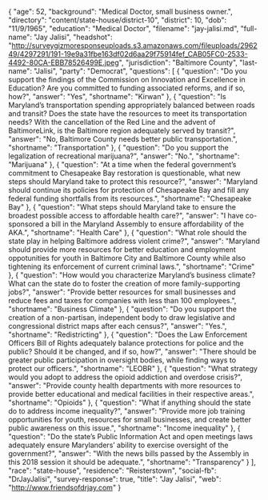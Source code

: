 {
  "age": 52,
  "background": "Medical Doctor, small business owner.",
  "directory": "content/state-house/district-10",
  "district": 10,
  "dob": "11/9/1965",
  "education": "Medical Doctor",
  "filename": "jay-jalisi.md",
  "full-name": "Jay Jalisi",
  "headshot": "http://surveygizmoresponseuploads.s3.amazonaws.com/fileuploads/296249/4297291/191-19e9a31fbe163df02d6aa29f75914fef_CAB05FC0-2533-4492-80CA-EBB78526499E.jpeg",
  "jurisdiction": "Baltimore County",
  "last-name": "Jalisi",
  "party": "Democrat",
  "questions": [
    {
      "question": "Do you support the findings of the Commission on Innovation and Excellence in Education? Are you committed to funding associated reforms, and if so, how?",
      "answer": "Yes",
      "shortname": "Kirwan"
    },
    {
      "question": "Is Maryland’s transportation spending appropriately balanced between roads and transit? Does the state have the resources to meet its transportation needs? With the cancellation of the Red Line and the advent of BaltimoreLink, is the Baltimore region adequately served by transit?",
      "answer": "No, Baltimore County needs better public transportation.",
      "shortname": "Transportation"
    },
    {
      "question": "Do you support the legalization of recreational marijuana?",
      "answer": "No.",
      "shortname": "Marijuana"
    },
    {
      "question": "At a time when the federal government’s commitment to Chesapeake Bay restoration is questionable, what new steps should Maryland take to protect this resource?",
      "answer": "Maryland should continue its policies for protection of Chesapeake Bay and fill any federal funding shortfalls from its resources.",
      "shortname": "Chesapeake Bay"
    },
    {
      "question": "What steps should Maryland take to ensure the broadest possible access to affordable health care?",
      "answer": "I have co-sponsored a bill in the Maryland Assembly to ensure affordability of the AKA.",
      "shortname": "Health Care"
    },
    {
      "question": "What role should the state play in helping Baltimore address violent crime?",
      "answer": "Maryland should provide more resources for better education and employment oppotunities for youth in Baltimore City and Baltimore County while also tightening its enforcement of current criminal laws.",
      "shortname": "Crime"
    },
    {
      "question": "How would you characterize Maryland’s business climate? What can the state do to foster the creation of more family-supporting jobs?",
      "answer": "Provide better resources for small businesses and reduce fees and taxes for companies with less than 100 employees.",
      "shortname": "Business Climate"
    },
    {
      "question": "Do you support the creation of a non-partisan, independent body to draw legislative and congressional district maps after each census?",
      "answer": "Yes.",
      "shortname": "Redistricting"
    },
    {
      "question": "Does the Law Enforcement Officers Bill of Rights adequately balance protections for police and the public? Should it be changed, and if so, how?",
      "answer": "There should be greater public participation in oversight bodies, while finding ways to protect our officers.",
      "shortname": "LEOBR"
    },
    {
      "question": "What strategy would you adopt to address the opioid addiction and overdose crisis?",
      "answer": "Provide county health departments with more resources to provide better educational and medical facilities in their respective areas.",
      "shortname": "Opioids"
    },
    {
      "question": "What if anything should the state do to address income inequality?",
      "answer": "Provide more job training opportunities for youth, resources for small businesses, and create better public awareness on this issue.",
      "shortname": "Income inequality"
    },
    {
      "question": "Do the state’s Public Information Act and open meetings laws adequately ensure Marylanders’ ability to exercise oversight of the government?",
      "answer": "With the news bills passed by the Assembly in this 2018 session it should be adequate.",
      "shortname": "Transparency"
    }
  ],
  "race": "state-house",
  "residence": "Reisterstown",
  "social-fb": "DrJayJalisi",
  "survey-response": true,
  "title": "Jay Jalisi",
  "web": "http://www.friendsofdrjay.com"
}

